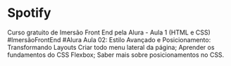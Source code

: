 # Spotify
Curso gratuito de Imersão Front End pela Alura - Aula 1 (HTML e CSS)
#ImersãoFrontEnd #Alura
Aula 02: Estilo Avançado e Posicionamento: Transformando Layouts
Criar todo menu lateral da página;
Aprender os fundamentos do CSS Flexbox;
Saber mais sobre posicionamentos no CSS.